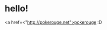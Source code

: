 <!DOCTYPE html>
<html>

<head>
</head>

<body>
<h1>hello!</h1>

<a href=<"http://pokerouge.net">pokerouge :D</a>
